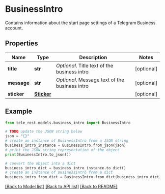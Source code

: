 # BusinessIntro

Contains information about the start page settings of a Telegram Business account.

## Properties

Name | Type | Description | Notes
------------ | ------------- | ------------- | -------------
**title** | **str** | *Optional*. Title text of the business intro | [optional] 
**message** | **str** | *Optional*. Message text of the business intro | [optional] 
**sticker** | [**Sticker**](Sticker.md) |  | [optional] 

## Example

```python
from tele_rest.models.business_intro import BusinessIntro

# TODO update the JSON string below
json = "{}"
# create an instance of BusinessIntro from a JSON string
business_intro_instance = BusinessIntro.from_json(json)
# print the JSON string representation of the object
print(BusinessIntro.to_json())

# convert the object into a dict
business_intro_dict = business_intro_instance.to_dict()
# create an instance of BusinessIntro from a dict
business_intro_from_dict = BusinessIntro.from_dict(business_intro_dict)
```
[[Back to Model list]](../README.md#documentation-for-models) [[Back to API list]](../README.md#documentation-for-api-endpoints) [[Back to README]](../README.md)


